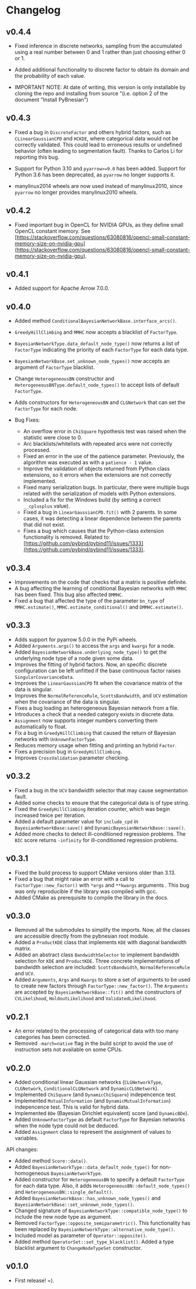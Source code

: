 # Changelog

## v0.4.4 

- Fixed inference in discrete networks, sampling from the accumulated using a real number between 0 and 1 rather than just choosing either 0 or 1.

- Added additional functionality to discrete factor to obtain its domain and the probability of each value.

- IMPORTANT NOTE: At date of writing, this version is only installable by cloning the repo and installing from source "(i.e. option 2 of the document "Install PyBnesian")


## v0.4.3

- Fixed a bug in `DiscreteFactor` and others hybrid factors, such as `CLinearGaussianCPD` and `HCKDE`, where categorical data would not be correctly validated. This could lead to erroneous results or undefined behavior (often leading to segmentation fault). Thanks to Carlos Li for reporting this bug.

- Support for Python 3.10 and `pyarrow>=9.0` has been added. Support for Python 3.6 has been deprecated, as `pyarrow` no longer supports it. 

- manylinux2014 wheels are now used instead of manylinux2010, since `pyarrow` no longer provides manylinux2010 wheels.

## v0.4.2

- Fixed important bug in OpenCL for NVIDIA GPUs, as they define small OpenCL constant memory. See [https://stackoverflow.com/questions/63080816/opencl-small-constant-memory-size-on-nvidia-gpu](https://stackoverflow.com/questions/63080816/opencl-small-constant-memory-size-on-nvidia-gpu).

## v0.4.1

- Added support for Apache Arrow 7.0.0.

## v0.4.0

- Added method `ConditionalBayesianNetworkBase.interface_arcs()`.
- `GreedyHillClimbing` and `MMHC` now accepts a blacklist of `FactorType`.
- `BayesianNetworkType.data_default_node_type()` now returns a list of `FactorType` indicating the priority of each `FactorType` for each data type.
- `BayesianNetworkBase.set_unknown_node_types()` now accepts an argument of `FactorType` blacklist.
- Change `HeterogeneousBN` constructor and `HeterogeneousBNType.default_node_types()` to accept lists of default
  `FactorType`.
- Adds constructors for `HeterogeneousBN` and `CLGNetwork` that can set the `FactorType` for each node.

- Bug Fixes:

  - An overflow error in `ChiSquare` hypothesis test was raised when the statistic were close to 0.
  - Arc blacklists/whitelists with repeated arcs were not correctly processed.
  - Fixed an error in the use of the patience parameter. Previously, the algorithm was executed as with a `patience - 1` value.
  - Improve the validation of objects returned from Python class extensions, so it errors when the extensions are not correctly implemented.
  - Fixed many serialization bugs. In particular, there were multiple bugs related with the serialization of models with Python extensions.
  - Included a fix for the Windows build (by setting a correct `__cplusplus` value).
  - Fixed a bug in `LinearGaussianCPD.fit()` with 2 parents. In some cases, it was detecting a linear dependence between the parents that did not exist.
  - Fixes a bug which causes that the Python-class extension functionality is removed. 
    Related to: [https://github.com/pybind/pybind11/issues/1333](https://github.com/pybind/pybind11/issues/1333).

## v0.3.4

- Improvements on the code that checks that a matrix is positive definite.
- A bug affecting the learning of conditional Bayesian networks with `MMHC` has been fixed. This bug also affected `DMMHC`.
- Fixed a bug that affected the type of the parameter `bn_type` of `MMHC.estimate()`, `MMHC.estimate_conditional()` and `DMMHC.estimate()`.

## v0.3.3

- Adds support for pyarrow 5.0.0 in the PyPi wheels.
- Added `Arguments.args()` to access the `args` and `kwargs` for a node.
- Added `BayesianNetworkBase.underlying_node_type()` to get the underlying node type of a node given some data.
- Improves the fitting of hybrid factors. Now, an specific discrete configuration can be left unfitted if the base continuous factor raises `SingularCovarianceData`.
- Improves the `LinearGaussianCPD` fit when the covariance matrix of the data is singular.
- Improves the `NormalReferenceRule`, `ScottsBandwidth`, and `UCV` estimation when the covariance of the data is singular.
- Fixes a bug loading an heterogeneous Bayesian network from a file.
- Introduces a check that a needed category exists in discrete data.
- `Assignment` now supports integer numbers converting them automatically to float.
- Fix a bug in `GreedyHillClimbing` that caused the return of Bayesian networks with `UnknownFactorType`.
- Reduces memory usage when fitting and printing an hybrid `Factor`.
- Fixes a precision bug in `GreedyHillClimbing`.
- Improves `CrossValidation` parameter checking.

## v0.3.2

- Fixed a bug in the `UCV` bandwidth selector that may cause segmentation fault.
- Added some checks to ensure that the categorical data is of type string.
- Fixed the `GreedyHillClimbing` iteration counter, which was begin increased twice per iteration.
- Added a default parameter value for `include_cpd` in `BayesianNetworkBase:save()` and
  `DynamicBayesianNetworkBase::save()`.
- Added more checks to detect ill-conditioned regression problems. The `BIC` score returns `-infinity` for
  ill-conditioned regression problems.

## v0.3.1

- Fixed the build process to support CMake versions older than 3.13.
- Fixed a bug that might raise an error with a call to `FactorType::new_factor()`
  with `*args` and `**kwargs` arguments . This bug was only reproducible if the library was compiled with gcc.
- Added CMake as prerequisite to compile the library in the docs.

## v0.3.0

- Removed all the submodules to simplify the imports. Now, all the classes are accessible directly from the pybnesian
  root module.
- Added a `ProductKDE` class that implements `KDE` with diagonal bandwidth matrix.
- Added an abstract class `BandwidthSelector` to implement bandwidth selection for `KDE` and `ProductKDE`. Three
  concrete implementations of bandwidth selection are included: `ScottsBandwidth`, `NormalReferenceRule` and `UCV`.
- Added `Arguments`, `Args` and `Kwargs` to store a set of arguments to be used to create new factors through
  `FactorType::new_factor()`. The `Arguments` are accepted by `BayesianNetworkBase::fit()` and the constructors of
  `CVLikelihood`, `HoldoutLikelihood` and `ValidatedLikelihood`.

## v0.2.1

- An error related to the processing of categorical data with too many categories has been corrected.
- Removed `-march=native` flag in the build script to avoid the use of instruction sets not available on some CPUs.

## v0.2.0

- Added conditional linear Gaussian networks (`CLGNetworkType`, `CLGNetwork`, `ConditionalCLGNetwork` and `DynamicCLGNetwork`).
- Implemented `ChiSquare` (and `DynamicChiSquare`) indepencence test.
- Implemented `MutualInformation` (and `DynamicMutualInformation`) indepencence test. This is valid for hybrid data.
- Implemented `BDe` (Bayesian Dirichlet equivalent) score (and `DynamicBDe`).
- Added `UnknownFactorType` as default `FactorType` for Bayesian networks when the node type could not be deduced.
- Added `Assignment` class to represent the assignment of values to variables.

API changes:

- Added method `Score::data()`.
- Added `BayesianNetworkType::data_default_node_type()` for non-homogeneous `BayesianNetworkType`.
- Added constructor for `HeterogeneousBN` to specify a default `FactorType` for each data type. Also, it adds
    `HeterogeneousBN::default_node_types()` and `HeterogeneousBN::single_default()`.
- Added `BayesianNetworkBase::has_unknown_node_types()` and `BayesianNetworkBase::set_unknown_node_types()`.
- Changed signature of `BayesianNetworkType::compatible_node_type()` to include the new node type as argument.
- Removed `FactorType::opposite_semiparametric()`. This functionality has been replaced by
    `BayesianNetworkType::alternative_node_type()`.
- Included model as parameter of `Operator::opposite()`.
- Added method `OperatorSet::set_type_blacklist()`. Added a type blacklist argument to `ChangeNodeTypeSet` constructor.

## v0.1.0

- First release! =).